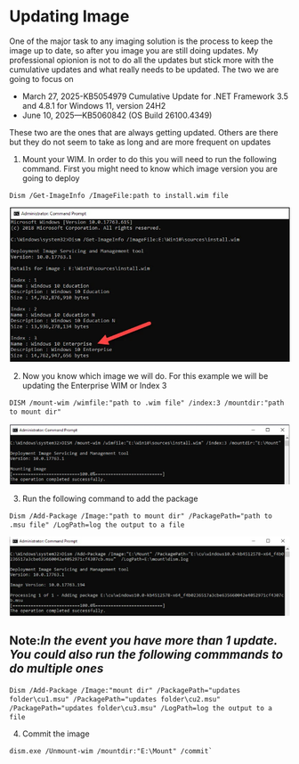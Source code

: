 # Updating Image

One of the major task to any imaging solution is the process to keep the image up to date, so after you image  you are still doing updates. 
My professional opionion is not to do all the updates but stick more with the cumulative updates and what really needs to be updated. The two we are going to focus on

- March 27, 2025-KB5054979 Cumulative Update for .NET Framework 3.5 and 4.8.1 for Windows 11, version 24H2
- June 10, 2025—KB5060842 (OS Build 26100.4349)

These two are the ones that are always getting updated. Others are there but they do not seem to take as long and are more frequent on updates

1. Mount your WIM. In order to do this you will need to run the following command. First you might need to know which image version you are going to deploy
```
Dism /Get-ImageInfo /ImageFile:path to install.wim file
```
![alt text](Images/1.png)

2. Now you know which image we will do. For this example we will be updating the Enterprise WIM or Index 3
```
DISM /mount-wim /wimfile:"path to .wim file" /index:3 /mountdir:"path to mount dir"
```
![alt text](Images/2.png)


3. Run the following command to add the package
```
Dism /Add-Package /Image:"path to mount dir" /PackagePath="path to .msu file" /LogPath=log the output to a file
```
![alt text](Images/3.png)

## Note:***In the event you have more than 1 update. You could also run the following commmands to do multiple ones***
```
Dism /Add-Package /Image:"mount dir" /PackagePath="updates folder\cu1.msu" /PackagePath="updates folder\cu2.msu" /PackagePath="updates folder\cu3.msu" /LogPath=log the output to a file
```

4. Commit the image
```
dism.exe /Unmount-wim /mountdir:"E:\Mount" /commit`
```

